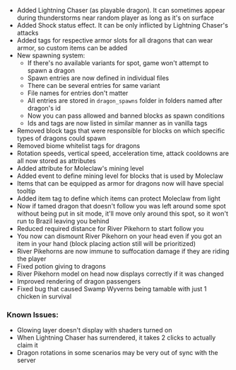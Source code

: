 - Added Lightning Chaser (as playable dragon). It can sometimes appear during thunderstorms near random player as long as it's on surface
- Added Shock status effect. It can be only inflicted by Lightning Chaser's attacks
- Added tags for respective armor slots for all dragons that can wear armor, so custom items can be added
- New spawning system:
  - If there's no available variants for spot, game won't attempt to spawn a dragon
  - Spawn entries are now defined in individual files
  - There can be several entries for same variant
  - File names for entries don't matter
  - All entries are stored in `dragon_spawns` folder in folders named after dragon's id
  - Now you can pass allowed and banned blocks as spawn conditions
  - Ids and tags are now listed in similar manner as in vanilla tags
- Removed block tags that were responsible for blocks on which specific types of dragons could spawn
- Removed biome whitelist tags for dragons
- Rotation speeds, vertical speed, acceleration time, attack cooldowns are all now stored as attributes
- Added attribute for Moleclaw's mining level
- Added event to define mining level for blocks that is used by Moleclaw
- Items that can be equipped as armor for dragons now will have special tooltip
- Added item tag to define which items can protect Moleclaw from light
- Now if tamed dragon that doesn't follow you was left around some spot without being put in sit mode, it'll move only around this spot, so it won't run to Brazil leaving you behind
- Reduced required distance for River Pikehorn to start follow you
- You now can dismount River Pikehorn on your head even if you got an item in your hand (block placing action still will be prioritized)
- River Pikehorns are now immune to suffocation damage if they are riding the player
- Fixed potion giving to dragons
- River Pikehorn model on head now displays correctly if it was changed
- Improved rendering of dragon passengers
- Fixed bug that caused Swamp Wyverns being tamable with just 1 chicken in survival

### Known Issues:
- Glowing layer doesn't display with shaders turned on
- When Lightning Chaser has surrendered, it takes 2 clicks to actually claim it
- Dragon rotations in some scenarios may be very out of sync with the server